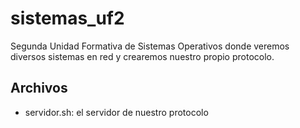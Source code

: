 # sistemas_uf2
Segunda Unidad Formativa de Sistemas Operativos donde veremos diversos sistemas en red y crearemos nuestro propio protocolo.

## Archivos
* servidor.sh: el servidor de nuestro protocolo
